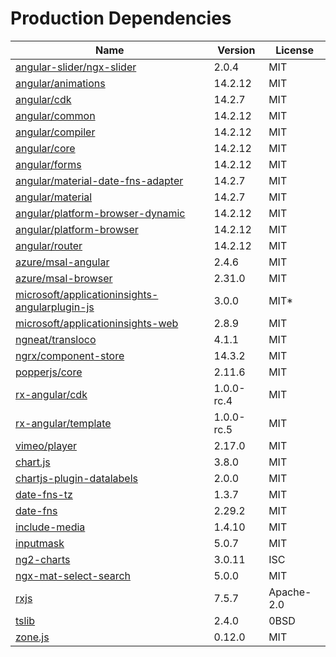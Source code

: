 # Production Dependencies

  | Name | Version | License |
  | ---- | ------- | ------- |
  | [angular-slider/ngx-slider](https://github.com/angular-slider/ngx-slider) | 2.0.4 | MIT |
| [angular/animations](https://github.com/angular/angular) | 14.2.12 | MIT |
| [angular/cdk](https://github.com/angular/components) | 14.2.7 | MIT |
| [angular/common](https://github.com/angular/angular) | 14.2.12 | MIT |
| [angular/compiler](https://github.com/angular/angular) | 14.2.12 | MIT |
| [angular/core](https://github.com/angular/angular) | 14.2.12 | MIT |
| [angular/forms](https://github.com/angular/angular) | 14.2.12 | MIT |
| [angular/material-date-fns-adapter](https://github.com/angular/components) | 14.2.7 | MIT |
| [angular/material](https://github.com/angular/components) | 14.2.7 | MIT |
| [angular/platform-browser-dynamic](https://github.com/angular/angular) | 14.2.12 | MIT |
| [angular/platform-browser](https://github.com/angular/angular) | 14.2.12 | MIT |
| [angular/router](https://github.com/angular/angular) | 14.2.12 | MIT |
| [azure/msal-angular](https://github.com/AzureAD/microsoft-authentication-library-for-js) | 2.4.6 | MIT |
| [azure/msal-browser](https://github.com/AzureAD/microsoft-authentication-library-for-js) | 2.31.0 | MIT |
| [microsoft/applicationinsights-angularplugin-js](undefined) | 3.0.0 | MIT* |
| [microsoft/applicationinsights-web](https://github.com/microsoft/ApplicationInsights-JS) | 2.8.9 | MIT |
| [ngneat/transloco](https://github.com/ngneat/transloco) | 4.1.1 | MIT |
| [ngrx/component-store](https://github.com/ngrx/platform) | 14.3.2 | MIT |
| [popperjs/core](https://github.com/popperjs/popper-core) | 2.11.6 | MIT |
| [rx-angular/cdk](https://github.com/rx-angular/rx-angular) | 1.0.0-rc.4 | MIT |
| [rx-angular/template](https://github.com/rx-angular/rx-angular) | 1.0.0-rc.5 | MIT |
| [vimeo/player](https://github.com/vimeo/player.js) | 2.17.0 | MIT |
| [chart.js](https://github.com/chartjs/Chart.js) | 3.8.0 | MIT |
| [chartjs-plugin-datalabels](https://github.com/chartjs/chartjs-plugin-datalabels) | 2.0.0 | MIT |
| [date-fns-tz](https://github.com/marnusw/date-fns-tz) | 1.3.7 | MIT |
| [date-fns](https://github.com/date-fns/date-fns) | 2.29.2 | MIT |
| [include-media](https://github.com/eduardoboucas/include-media) | 1.4.10 | MIT |
| [inputmask](https://github.com/RobinHerbots/Inputmask) | 5.0.7 | MIT |
| [ng2-charts](https://github.com/valor-software/ng2-charts) | 3.0.11 | ISC |
| [ngx-mat-select-search](https://github.com/bithost-gmbh/ngx-mat-select-search) | 5.0.0 | MIT |
| [rxjs](https://github.com/reactivex/rxjs) | 7.5.7 | Apache-2.0 |
| [tslib](https://github.com/Microsoft/tslib) | 2.4.0 | 0BSD |
| [zone.js](https://github.com/angular/angular) | 0.12.0 | MIT |